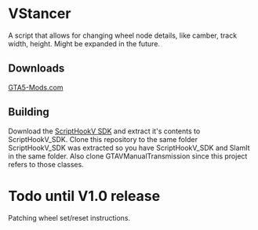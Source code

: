 # VStancer

A script that allows for changing wheel node details, like camber, track width, height. Might be expanded in the future.

## Downloads

[GTA5-Mods.com](https://www.gta5-mods.com/scripts/vstancer)

## Building

Download the [ScriptHookV SDK](http://www.dev-c.com/gtav/scripthookv/) and extract it's contents to ScriptHookV_SDK. 
Clone this repository to the same folder ScriptHookV_SDK was extracted so you have ScriptHookV_SDK and SlamIt in the same folder.
Also clone GTAVManualTransmission since this project refers to those classes.

# Todo until V1.0 release

Patching wheel set/reset instructions.
